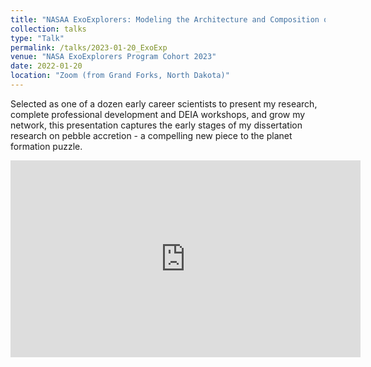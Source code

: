 ```yaml
---
title: "NASAA ExoExplorers: Modeling the Architecture and Composition of Exoplanetary Systems from Pebble Accretion"
collection: talks
type: "Talk"
permalink: /talks/2023-01-20_ExoExp
venue: "NASA ExoExplorers Program Cohort 2023"
date: 2022-01-20
location: "Zoom (from Grand Forks, North Dakota)"
---
```


Selected as one of a dozen early career scientists to present my research, complete professional development and DEIA workshops, and grow my network, this presentation captures the early stages of my dissertation research on pebble accretion - a compelling new piece to the planet formation puzzle.

<iframe width="560" height="315" src="https://www.youtube.com/embed/4SWC7NGWaW0" title="YouTube video player" frameborder="0" allow="accelerometer; autoplay; clipboard-write; encrypted-media; gyroscope; picture-in-picture; web-share" allowfullscreen></iframe>